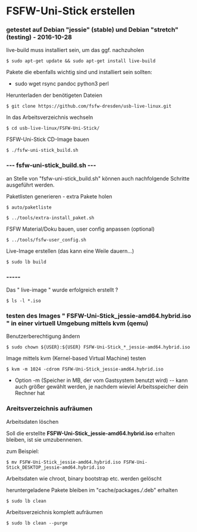 # FSFW-Uni-Stick erstellen

### getestet auf Debian "jessie" (stable) und Debian "stretch" (testing) - 2016-10-28

live-build muss installiert sein, um das ggf. nachzuholen 

    $ sudo apt-get update && sudo apt-get install live-build

Pakete die ebenfalls wichtig sind und installiert sein sollten: 

 - sudo wget rsync pandoc python3 perl

Herunterladen der benötigeten Dateien

  ` $ git clone https://github.com/fsfw-dresden/usb-live-linux.git `

In das Arbeitsverzeichnis wechseln

  ` $ cd usb-live-linux/FSFW-Uni-Stick/ `

FSFW-Uni-Stick CD-Image bauen

  ` $ ./fsfw-uni-stick_build.sh `

### --- fsfw-uni-stick_build.sh --- 
an Stelle von "fsfw-uni-stick_build.sh" können auch nachfolgende Schritte ausgeführt werden.

Paketlisten generieren - extra Pakete holen

  ` $ auto/paketliste `

  ` $ ../tools/extra-install_paket.sh	`

FSFW Material/Doku bauen, user config anpassen (optional)

  ` $ ../tools/fsfw-user_config.sh `

Live-Image erstellen (das kann eine Weile dauern…)

  ` $ sudo lb build `

### -----

Das " live-image " wurde erfolgreich erstellt ?

  ` $ ls -l *.iso `


### testen des Images " FSFW-Uni-Stick_jessie-amd64.hybrid.iso " in einer virtuell Umgebung mittels kvm (qemu)

Benutzerberechtigung ändern 

  ` $ sudo chown ${USER}:${USER} FSFW-Uni-Stick_*_jessie-amd64.hybrid.iso ` 

Image mittels kvm (Kernel-based Virtual Machine) testen

  ` $ kvm -m 1024 -cdrom FSFW-Uni-Stick_jessie-amd64.hybrid.iso `

  * Option -m (Speicher in MB, der vom Gastsystem benutzt wird) -- kann auch größer gewählt werden, je nachdem wieviel Arbeitsspeicher dein Rechner hat


### Areitsverzeichnis aufräumen 

Arbeitsdaten löschen 

Soll die erstellte **FSFW-Uni-Stick_jessie-amd64.hybrid.iso** erhalten bleiben, ist sie umzubennenen.

zum Beispiel:

  ` $ mv FSFW-Uni-Stick_jessie-amd64.hybrid.iso FSFW-Uni-Stick_DESKTOP_jessie-amd64.hybrid.iso `

Arbeitsdaten wie chroot, binary bootstrap etc. werden gelöscht 

heruntergeladene Pakete bleiben im "cache/packages.*/*.deb" erhalten 

  ` $ sudo lb clean `

Arbeitsverzeichnis komplett aufräumen

  ` $ sudo lb clean --purge `

